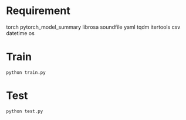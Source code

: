 # Requirement
torch
pytorch_model_summary
librosa
soundfile
yaml
tqdm
itertools
csv
datetime
os

# Train
```
python train.py
```

# Test
```
python test.py
```
